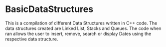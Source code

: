 # BasicDataStructures
This is a compilation of different Data Structures written in C++ code. The data structures created are Linked List, Stacks and Queues. The code when ran allows the user to insert, remove, search or display Dates using the respective data structure. 

